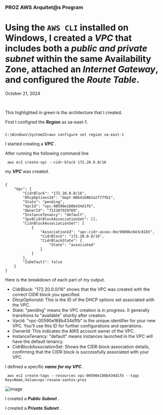 <h3>PROZ AWS Arquitet@s Program</h3>
<h1> Using the <code>AWS CLI</code> installed on Windows, I created a <strong><em>VPC</em></strong> that includes both a <strong><em>public and private subnet</em></strong> within the same Availability Zone, attached an <strong><em>Internet Gateway</em></strong>, and configured the <strong><em>Route Table</em></strong>.</h1>
<p>October 21, 2024<br></p><br>

<p>This highlighted in green is the architecture that I created.</p>

<p></p>
<p>First I configred the <strong><em>Region</em></strong> as sa-east-1.
<pre><code></p>C:\Windows\System32>aws configure set region sa-east-1</code></pre>

<p></p>
<p>I started creating a <strong><em>VPC</em></strong> .</p>

<p>After running the following command line
<pre><code> aws ec2 create-vpc --cidr-block 172.20.0.0/16 </code></pre>

my <strong><em>VPC</em></strong> was created.</p>

<pre><code>
{
    "Vpc": {
        "CidrBlock": "172.20.0.0/16",
        "DhcpOptionsId": "dopt-00b416862a2f77fb1",
        "State": "pending",
        "VpcId": "vpc-00590e188b434d1fb",
        "OwnerId": "712107929769",
        "InstanceTenancy": "default",
        "Ipv6CidrBlockAssociationSet": [],
        "CidrBlockAssociationSet": [
            {
                "AssociationId": "vpc-cidr-assoc-0ec9980bc043c81b5",
                "CidrBlock": "172.20.0.0/16",
                "CidrBlockState": {
                    "State": "associated"
                }
            }
        ],
        "IsDefault": false
    }
}
</code></pre>

<p>Here is the breakdown of each part of my output.</p>
<ul>
    <li>CidrBlock: "172.20.0.0/16" shows that the VPC was created with the correct CIDR block you specified.</li>
    <li>DhcpOptionsId: This is the ID of the DHCP options set associated with the VPC.</li>
    <li>State: "pending" means the VPC creation is in progress. It generally transitions to "available" shortly after creation.</li>
    <li>VpcId: "vpc-00590e188b434d1fb" is the unique identifier for your new VPC. You'll use this ID for further configurations and operations.</li>
    <li>OwnerId: This indicates the AWS account owner of the VPC.</li>
    <li>InstanceTenancy: "default" means instances launched in the VPC will have the default tenancy.</li>
    <li>CidrBlockAssociationSet: Shows the CIDR block association details, confirming that the CIDR block is successfully associated with your VPC.</li>
</ul>

<p>I defined a specific <strong><em>name for my VPC</em></strong> .</p>
<pre><code> aws ec2 create-tags --resources vpc-00590e188b434d1fb --tags Key=Name,Value=vpc-rosana-santos-proz </code></pre>

![image](https://github.com/user-attachments/assets/7fc040b5-da14-4086-a981-cde81802113d)

<p></p>
<p>I created a <strong><em>Public Subnet</em></strong> .</p>


<p>I created a <strong><em>Private Subnet</em></strong> .</p>


